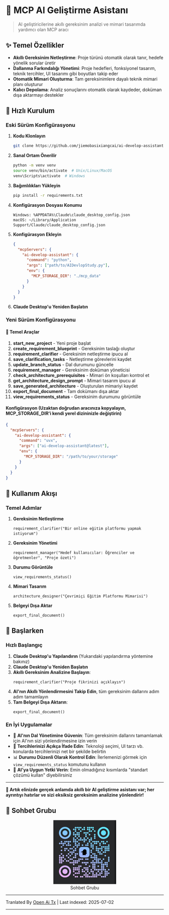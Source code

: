 # 🚀 MCP AI Geliştirme Asistanı

> AI geliştiricilerine akıllı gereksinim analizi ve mimari tasarımda yardımcı olan MCP aracı

## ✨ Temel Özellikler

- **Akıllı Gereksinim Netleştirme**: Proje türünü otomatik olarak tanır, hedefe yönelik sorular üretir
- **Dallanma Farkındalığı Yönetimi**: Proje hedefleri, fonksiyonel tasarım, teknik tercihler, UI tasarımı gibi boyutları takip eder
- **Otomatik Mimari Oluşturma**: Tam gereksinimlere dayalı teknik mimari planı oluşturur
- **Kalıcı Depolama**: Analiz sonuçlarını otomatik olarak kaydeder, doküman dışa aktarmayı destekler

## 📁 Hızlı Kurulum

### Eski Sürüm Konfigürasyonu
1. **Kodu Klonlayın**
   ```bash
   git clone https://github.com/jiemobasixiangcai/ai-develop-assistant.git
   ```
2. **Sanal Ortam Önerilir**
   ```bash
   python -m venv venv
   source venv/bin/activate  # Unix/Linux/MacOS
   venv\Scripts\activate  # Windows
   ```
3. **Bağımlılıkları Yükleyin**
   ```bash
   pip install -r requirements.txt
   ```

4. **Konfigürasyon Dosyası Konumu**
   ```
   Windows: %APPDATA%\Claude\claude_desktop_config.json
   macOS: ~/Library/Application Support/Claude/claude_desktop_config.json
   ```

5. **Konfigürasyon Ekleyin**
   ```json
   {
     "mcpServers": {
       "ai-develop-assistant": {
         "command": "python",
         "args": ["path/to/AIDevlopStudy.py"],
         "env": {
           "MCP_STORAGE_DIR": "./mcp_data"
         }
       }
     }
   }
   ```

3. **Claude Desktop'u Yeniden Başlatın**

### Yeni Sürüm Konfigürasyonu
#### 🔧 Temel Araçlar
1. **start_new_project** - Yeni proje başlat
2. **create_requirement_blueprint** - Gereksinim taslağı oluştur
3. **requirement_clarifier** - Gereksinim netleştirme ipucu al
4. **save_clarification_tasks** - Netleştirme görevlerini kaydet
5. **update_branch_status** - Dal durumunu güncelle
6. **requirement_manager** - Gereksinim doküman yöneticisi
7. **check_architecture_prerequisites** - Mimari ön koşulları kontrol et
8. **get_architecture_design_prompt** - Mimari tasarım ipucu al
9. **save_generated_architecture** - Oluşturulan mimariyi kaydet
10. **export_final_document** - Tam dokümanı dışa aktar
11. **view_requirements_status** - Gereksinim durumunu görüntüle

#### Konfigürasyon (Uzaktan doğrudan aracınıza kopyalayın, MCP_STORAGE_DIR'i kendi yerel dizininizle değiştirin)
   ```json
   {
     "mcpServers": {
       "ai-develop-assistant": {
         "command": "uvx",
         "args": ["ai-develop-assistant@latest"],
         "env": {
           "MCP_STORAGE_DIR": "/path/to/your/storage"
         }
       }
     }
   }
   ```

## 🎯 Kullanım Akışı

### Temel Adımlar

1. **Gereksinim Netleştirme**
   ```
   requirement_clarifier("Bir online eğitim platformu yapmak istiyorum")
   ```

2. **Gereksinim Yönetimi**
   ```
   requirement_manager("Hedef kullanıcılar: Öğrenciler ve öğretmenler", "Proje özeti")
   ```

3. **Durumu Görüntüle**
   ```
   view_requirements_status()
   ```
4. **Mimari Tasarım**
   ```
   architecture_designer("Çevrimiçi Eğitim Platformu Mimarisi")
   ```

5. **Belgeyi Dışa Aktar**
   ```
   export_final_document()
   ```

## 🚀 Başlarken

### Hızlı Başlangıç
1. **Claude Desktop'u Yapılandırın** (Yukarıdaki yapılandırma yöntemine bakınız)
2. **Claude Desktop'u Yeniden Başlatın**
3. **Akıllı Gereksinim Analizine Başlayın**:
   ```
   requirement_clarifier("Proje fikrinizi açıklayın")
   ```
4. **AI'nın Akıllı Yönlendirmesini Takip Edin**, tüm gereksinim dallarını adım adım tamamlayın
5. **Tam Belgeyi Dışa Aktarın**:
   ```
   export_final_document()
   ```

### En İyi Uygulamalar
- 💬 **AI'nın Dal Yönetimine Güvenin**: Tüm gereksinim dallarını tamamlamak için AI'nın sizi yönlendirmesine izin verin
- 🎯 **Tercihlerinizi Açıkça İfade Edin**: Teknoloji seçimi, UI tarzı vb. konularda tercihlerinizi net bir şekilde belirtin
- 📊 **Durumu Düzenli Olarak Kontrol Edin**: İlerlemenizi görmek için `view_requirements_status` komutunu kullanın
- 🤖 **AI'ya Uygun Yetki Verin**: Emin olmadığınız kısımlarda "standart çözümü kullan" diyebilirsiniz

---

**🎯 Artık elinizde gerçek anlamda akıllı bir AI geliştirme asistanı var; her ayrıntıyı hatırlar ve sizi eksiksiz gereksinim analizine yönlendirir!**

## 💬 Sohbet Grubu

<div align="center">
<img src="https://raw.githubusercontent.com/jiemobasixiangcai/ai-develop-assistant/main/./assets/qr-code.jpg" width="200" alt="Sohbet Grubu">
<br>
Sohbet Grubu
</div>


---


Tranlated By [Open Ai Tx](https://github.com/OpenAiTx/OpenAiTx) | Last indexed: 2025-07-02


---
